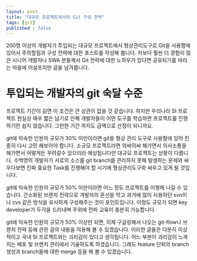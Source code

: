 ```yaml
---
layout: post
title: "대규모 프로젝트에서의 Git 구성 전략"
tags: [git]
published : false
---
```


200명 이상의 개발자가 투입되는 대규모 프로젝트에서 형상관리도구로 Git을 사용함에 있어서 주의할점과 구성 전략에 대한 포스트를 작성해 봅니다. 저보다 훨씬 더 경험이 많은 시니어 개발자나 SWA 분들께서 Git 전략에 대한 노하우가 있다면 공유되기를 바라는 마음에 어설프지만 글을 남겨봅니다. 

# 투입되는 개발자의 git 숙달 수준

프로젝트 기간이 길면 이 조건은 큰 상관이 없을 것 같습니다. 하지만 우리나라 SI 프로젝트 현실상 매우 짧은 납기로 인해 개발자들이 어떤 도구를 학습하면 프로젝트를 진행하기란 쉽지 않습니다. 그런한 기간 까지도 금액으로 산정이 되니까요.

git에 익숙한 인원의 규모가 30% 미만이라면 git을 형상 관리 도구로 사용함에 있어 진중히 다시 고민 해보아야 합니다. 소규모 프로젝트라면 의쌰의쌰 해가면서 의사소통을 해가면서 어떻게든 꾸려갈수 있으리라 예상됩니다만 대규모 프로젝트는 상황이 다릅니다. 수백명의 개발자가 서로의 소스를 git branch를 관리하지 못해 발생하는 문제와 싸우다보면 진짜 중요한 Task를 진행해야 할 시기에 형상관리도구와 싸우고 있게 될 것입니다.

git에 익숙한 인원의 규모가 50% 미만이라면 어느 정도 프로젝트를 이행해 나갈 수 있습니다. 간소화된 브랜치 전략으로 개발자의 혼선을 막고 과거에 많이 사용하던 svn이나 cvs 같은 방식을 유사하게 구성해주는 것이 포인트입니다. 이정도 규모가 되면 key developer가 두각을 드러내며 주위에 전파 교육이 충분히 가능합니다.

git에 익숙한 인원의 규모가 50% 이상만 되면, 이제 구글링해서 나오는 git-flow나 브랜치 전략 등에 관한 글의 내용을 적용해 볼 수 있겠습니다. 이러한 글들은 다분히 이상적이고 국내 SI 프로젝트와는 괴리감이 있다고 생각됩니다. 어느 부분이 괴리감이 느껴지는 배포 및 브랜치 관리에서 기술하도록 하겠습니다. 그래도 feature 단위의 branch 생성과 branch들에 대한 merge 등을 해 볼 수 있겠습니다.
